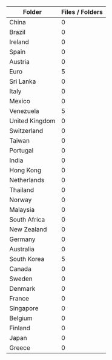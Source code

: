 | Folder         |   Files / Folders |
|----------------|-------------------|
| China          |                 0 |
| Brazil         |                 0 |
| Ireland        |                 0 |
| Spain          |                 0 |
| Austria        |                 0 |
| Euro           |                 5 |
| Sri Lanka      |                 0 |
| Italy          |                 0 |
| Mexico         |                 0 |
| Venezuela      |                 5 |
| United Kingdom |                 0 |
| Switzerland    |                 0 |
| Taiwan         |                 0 |
| Portugal       |                 0 |
| India          |                 0 |
| Hong Kong      |                 0 |
| Netherlands    |                 0 |
| Thailand       |                 0 |
| Norway         |                 0 |
| Malaysia       |                 0 |
| South Africa   |                 0 |
| New Zealand    |                 0 |
| Germany        |                 0 |
| Australia      |                 0 |
| South Korea    |                 5 |
| Canada         |                 0 |
| Sweden         |                 0 |
| Denmark        |                 0 |
| France         |                 0 |
| Singapore      |                 0 |
| Belgium        |                 0 |
| Finland        |                 0 |
| Japan          |                 0 |
| Greece         |                 0 |